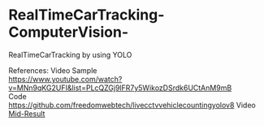 # RealTimeCarTracking-ComputerVision-
RealTimeCarTracking by using YOLO

References:
Video Sample  
https://www.youtube.com/watch?v=MNn9qKG2UFI&list=PLcQZGj9lFR7y5WikozDSrdk6UCtAnM9mB  
Code  
https://github.com/freedomwebtech/livecctvvehiclecountingyolov8
Video
[Mid-Result](https://www.youtube.com/watch?v=eAjO0wlmNL0)
